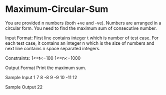 # Maximum-Circular-Sum

You are provided n numbers (both +ve and -ve). Numbers are arranged in a circular form. You need to find the maximum sum of consecutive number.

Input Format:
First line contains integer t which is number of test case. For each test case, it contains an integer n which is the size of numbers and next line contains n space separated integers.

Constraints:
1<=t<=100 1<=n<=1000

Output Format
Print the maximum sum.

Sample Input
1
7
8 -8 9 -9 10 -11 12

Sample Output
22
